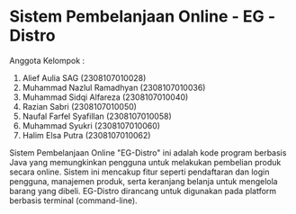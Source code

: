 # Sistem Pembelanjaan Online - EG -Distro

Anggota Kelompok :
  1. Alief Aulia SAG (2308107010028)
  2. Muhammad Nazlul Ramadhyan (2308107010036)
  3. Muhammad Sidqi Alfareza (2308107010040)
  4. Razian Sabri (2308107010050)
  5. Naufal Farfel Syafillan (2308107010058)
  6. Muhammad Syukri (2308107010060)
  7. Halim Elsa Putra (2308107010062)
     
Sistem Pembelanjaan Online "EG-Distro" ini adalah kode program berbasis Java yang memungkinkan pengguna untuk melakukan pembelian produk secara online. Sistem ini mencakup fitur seperti pendaftaran dan login pengguna, manajemen produk, serta keranjang belanja untuk mengelola barang yang dibeli. EG-Distro dirancang untuk digunakan pada platform berbasis terminal (command-line).



